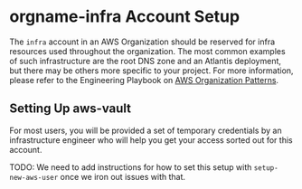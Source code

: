# orgname-infra Account Setup

The `infra` account in an AWS Organization should be reserved for infra
resources used throughout the organization. The most common examples of
such infrastructure are the root DNS zone and an Atlantis deployment, but
there may be others more specific to your project. For more information,
please refer to the Engineering Playbook on [AWS Organization
Patterns](https://github.com/trussworks/Engineering-Playbook/blob/master/infra/aws/aws-organizations.md#the-id-account).

## Setting Up aws-vault

For most users, you will be provided a set of temporary credentials by
an infrastructure engineer who will help you get your access sorted out
for this account.

TODO: We need to add instructions for how to set this setup with
`setup-new-aws-user` once we iron out issues with that.
